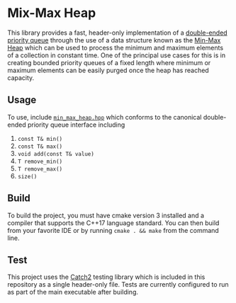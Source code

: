# Mix-Max Heap

This library provides a fast, header-only implementation of a [double-ended priority queue](https://en.wikipedia.org/wiki/Double-ended_priority_queue) through the use of a data structure known as the [Min-Max Heap](https://github.com/matthew-rister/min_max_heap/blob/master/docs/Min-Max%20Heaps%20And%20Generalized%20Priority%20Queues.pdf) which can be used to process the minimum and maximum elements of a collection in constant time. One of the principal use cases for this is in creating bounded priority queues of a fixed length where minimum or maximum elements can be easily purged once the heap has reached capacity.

## Usage

To use, include [`min_max_heap.hpp`](https://github.com/matthew-rister/min_max_heap/blob/master/src/min_max_heap.hpp) which conforms to the canonical double-ended priority queue interface including

1. `const T& min()`
2. `const T& max()`
3. `void add(const T& value)`
4. `T remove_min()`
5. `T remove_max()`
6. `size()`

## Build

To build the project, you must have cmake version 3 installed and a compiler that supports the C++17 language standard. You can then build from your favorite IDE or by running `cmake . && make` from the command line.

## Test

This project uses the [Catch2](https://github.com/catchorg/Catch2) testing library which is included in this repository as a single header-only file. Tests are currently configured to run as part of the main executable after building.
